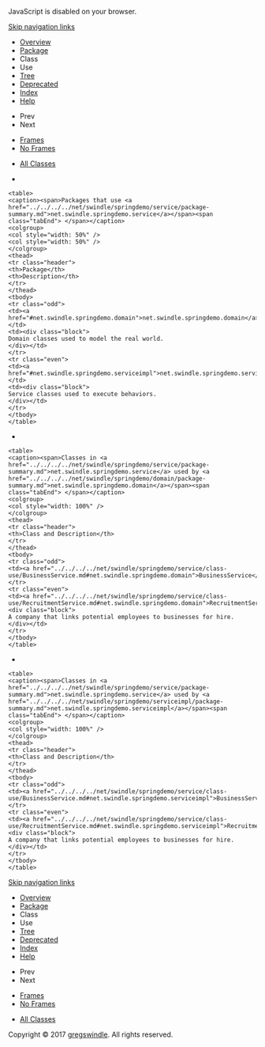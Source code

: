 JavaScript is disabled on your browser.

[Skip navigation
    links](#skip.navbar.top "Skip navigation links")

  - [Overview](../../../../overview-summary.md)
  - [Package](package-summary.md)
  - Class
  - Use
  - [Tree](package-tree.md)
  - [Deprecated](../../../../deprecated-list.md)
  - [Index](../../../../index-all.md)
  - [Help](../../../../help-doc.md)

<!-- end list -->

  - Prev
  - Next

<!-- end list -->

  - [Frames](../../../../index.md?net/swindle/springdemo/service/package-use.md)
  - [No Frames](package-use.md)

<!-- end list -->

  - [All Classes](../../../../allclasses-noframe.md)

  - 
    
    <table>
    <caption><span>Packages that use <a href="../../../../net/swindle/springdemo/service/package-summary.md">net.swindle.springdemo.service</a></span><span class="tabEnd"> </span></caption>
    <colgroup>
    <col style="width: 50%" />
    <col style="width: 50%" />
    </colgroup>
    <thead>
    <tr class="header">
    <th>Package</th>
    <th>Description</th>
    </tr>
    </thead>
    <tbody>
    <tr class="odd">
    <td><a href="#net.swindle.springdemo.domain">net.swindle.springdemo.domain</a></td>
    <td><div class="block">
    Domain classes used to model the real world.
    </div></td>
    </tr>
    <tr class="even">
    <td><a href="#net.swindle.springdemo.serviceimpl">net.swindle.springdemo.serviceimpl</a></td>
    <td><div class="block">
    Service classes used to execute behaviors.
    </div></td>
    </tr>
    </tbody>
    </table>

  - 
    
    <table>
    <caption><span>Classes in <a href="../../../../net/swindle/springdemo/service/package-summary.md">net.swindle.springdemo.service</a> used by <a href="../../../../net/swindle/springdemo/domain/package-summary.md">net.swindle.springdemo.domain</a></span><span class="tabEnd"> </span></caption>
    <colgroup>
    <col style="width: 100%" />
    </colgroup>
    <thead>
    <tr class="header">
    <th>Class and Description</th>
    </tr>
    </thead>
    <tbody>
    <tr class="odd">
    <td><a href="../../../../net/swindle/springdemo/service/class-use/BusinessService.md#net.swindle.springdemo.domain">BusinessService</a> </td>
    </tr>
    <tr class="even">
    <td><a href="../../../../net/swindle/springdemo/service/class-use/RecruitmentService.md#net.swindle.springdemo.domain">RecruitmentService</a>
    <div class="block">
    A company that links potential employees to businesses for hire.
    </div></td>
    </tr>
    </tbody>
    </table>

  - 
    
    <table>
    <caption><span>Classes in <a href="../../../../net/swindle/springdemo/service/package-summary.md">net.swindle.springdemo.service</a> used by <a href="../../../../net/swindle/springdemo/serviceimpl/package-summary.md">net.swindle.springdemo.serviceimpl</a></span><span class="tabEnd"> </span></caption>
    <colgroup>
    <col style="width: 100%" />
    </colgroup>
    <thead>
    <tr class="header">
    <th>Class and Description</th>
    </tr>
    </thead>
    <tbody>
    <tr class="odd">
    <td><a href="../../../../net/swindle/springdemo/service/class-use/BusinessService.md#net.swindle.springdemo.serviceimpl">BusinessService</a> </td>
    </tr>
    <tr class="even">
    <td><a href="../../../../net/swindle/springdemo/service/class-use/RecruitmentService.md#net.swindle.springdemo.serviceimpl">RecruitmentService</a>
    <div class="block">
    A company that links potential employees to businesses for hire.
    </div></td>
    </tr>
    </tbody>
    </table>

[Skip navigation
    links](#skip.navbar.bottom "Skip navigation links")

  - [Overview](../../../../overview-summary.md)
  - [Package](package-summary.md)
  - Class
  - Use
  - [Tree](package-tree.md)
  - [Deprecated](../../../../deprecated-list.md)
  - [Index](../../../../index-all.md)
  - [Help](../../../../help-doc.md)

<!-- end list -->

  - Prev
  - Next

<!-- end list -->

  - [Frames](../../../../index.md?net/swindle/springdemo/service/package-use.md)
  - [No Frames](package-use.md)

<!-- end list -->

  - [All Classes](../../../../allclasses-noframe.md)

Copyright © 2017 [gregswindle](https://github.com/gregswindle). All
rights reserved.
